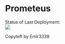 # Prometeus


Status of Last Deployment:<br>
<img src="http://github.com/Emir3339/Prometeus/workflows/Deploy to Linux via SSH/badge.svg?branch=main"><br>


Copyleft by Emir3339
